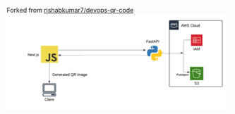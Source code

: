 Forked from [rishabkumar7/devops-qr-code](https://github.com/rishabkumar7/devops-qr-code)
![Architecture](https://github.com/satvic/devops-qr-code/blob/main/Devops-qr.png)

